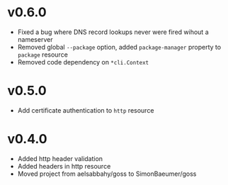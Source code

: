 # v0.6.0

 - Fixed a bug where DNS record lookups never were fired wihout a nameserver
 - Removed global `--package` option, added `package-manager` property to `package` resource
 - Removed code dependency on `*cli.Context`

# v0.5.0

 - Add certificate authentication to `http` resource
 
# v0.4.0

 - Added http header validation
 - Added headers in http resource
 - Moved project from aelsabbahy/goss to SimonBaeumer/goss
 